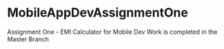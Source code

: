 # MobileAppDevAssignmentOne
Assignment One - EMI Calculator for Mobile Dev
Work is completed in the Master Branch
